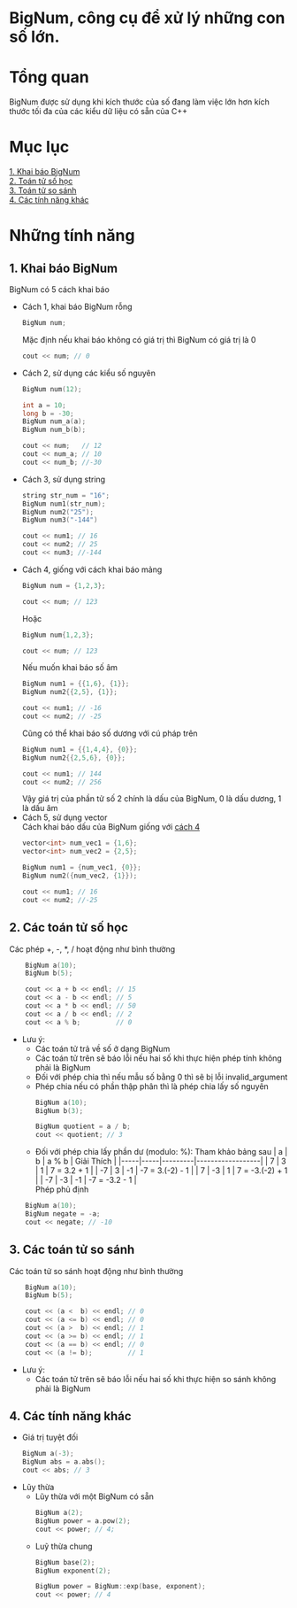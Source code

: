 # BigNum, công cụ để xử lý những con số lớn.

# Tổng quan  
BigNum được sử dụng khi kích thước của số đang làm việc lớn hơn kích thước tối đa của các kiểu dữ liệu có sẵn của C++  

# Mục lục
[1. Khai báo BigNum](#1-khai-báo-bignum)  
[2. Toán tử số học](#2-các-toán-tử-số-học)  
[3. Toán tử so sánh](#3-các-toán-tử-so-sánh)  
[4. Các tính năng khác](#4-các-tính-năng-khác)

# Những tính năng

## 1. Khai báo BigNum 
BigNum có 5 cách khai báo  
+ Cách 1, khai báo BigNum rỗng
    ```c++
    BigNum num;
    ```
    Mặc định nếu khai báo không có giá trị thì BigNum có giá trị là 0  
    ```c++
    cout << num; // 0
    ```
+ Cách 2, sử dụng các kiểu số nguyên  
    ```c++
    BigNum num(12);

    int a = 10;
    long b = -30;
    BigNum num_a(a);
    BigNum num_b(b);

    cout << num;   // 12
    cout << num_a; // 10
    cout << num_b; //-30

    ```
+ Cách 3, sử dụng string  
    ```c++
    string str_num = "16";
    BigNum num1(str_num);
    BigNum num2("25");
    BigNum num3("-144")

    cout << num1; // 16
    cout << num2; // 25 
    cout << num3; //-144
    ```
<a id="4th-way"></a>
+ Cách 4, giống với cách khai báo mảng  
    ```c++
    BigNum num = {1,2,3};

    cout << num; // 123
    ```
    Hoặc
    ```c++
    BigNum num{1,2,3};

    cout << num; // 123
    ```
    Nếu muốn khai báo số âm  
    ```c++
    BigNum num1 = {{1,6}, {1}};
    BigNum num2{{2,5}, {1}};

    cout << num1; // -16
    cout << num2; // -25
    ```
    Cũng có thể khai báo số dương với cú pháp trên  
    ```c++
    BigNum num1 = {{1,4,4}, {0}};
    BigNum num2{{2,5,6}, {0}};

    cout << num1; // 144
    cout << num2; // 256
    ```    
    Vậy giá trị của phần tử số 2 chính là dấu của BigNum, 0 là dấu dương, 1 là dấu âm  
+ Cách 5, sử dụng vector  
    Cách khai báo dấu của BigNum giống với [cách 4](#4th-way) 
    ```c++
    vector<int> num_vec1 = {1,6};
    vector<int> num_vec2 = {2,5};

    BigNum num1 = {num_vec1, {0}};
    BigNum num2({num_vec2, {1}});

    cout << num1; // 16
    cout << num2; //-25
    ```

## 2. Các toán tử số học
Các phép +, -, *, / hoạt động như bình thường
```c++
    BigNum a(10);
    BigNum b(5);

    cout << a + b << endl; // 15
    cout << a - b << endl; // 5
    cout << a * b << endl; // 50
    cout << a / b << endl; // 2
    cout << a % b;         // 0
```
- Lưu ý:
    + Các toán tử trả về số ở dạng BigNum
    + Các toán tử trên sẽ báo lỗi nếu hai số khi thực hiện phép tính không phải là BigNum
    + Đối với phép chia thì nếu mẫu số bằng 0 thì sẽ bị lỗi invalid_argument   
    + Phép chia nếu có phần thập phân thì là phép chia lấy số nguyên
        ```c++
        BigNum a(10);
        BigNum b(3);

        BigNum quotient = a / b;
        cout << quotient; // 3
        ```
    + Đối với phép chia lấy phần dư (modulo: %): Tham khảo bảng sau
        |  a  |  b  |  a % b  |    Giải Thích    |
        |-----|-----|---------|------------------|
        |  7  |  3  |    1    |    7 = 3.2 + 1   |
        | -7  |  3  |   -1    | -7 = 3.(-2) - 1  |
        |  7  | -3  |    1    | 7 = -3.(-2) + 1  |
        | -7  | -3  |   -1    | -7 = -3.2  - 1   |  
Phép phủ định
```c++
    BigNum a(10);
    BigNum negate = -a;
    cout << negate; // -10
```
## 3. Các toán tử so sánh
Các toán tử so sánh hoạt động như bình thường  
```c++
    BigNum a(10);
    BigNum b(5);

    cout << (a <  b) << endl; // 0
    cout << (a <= b) << endl; // 0
    cout << (a >  b) << endl; // 1
    cout << (a >= b) << endl; // 1
    cout << (a == b) << endl; // 0
    cout << (a != b);         // 1
```
- Lưu ý:
    + Các toán tử trên sẽ báo lỗi nếu hai số khi thực hiện so sánh không phải là BigNum  
## 4. Các tính năng khác
- Giá trị tuyệt đối
    ```c++
    BigNum a(-3);
    BigNum abs = a.abs();
    cout << abs; // 3
    ```
- Lũy thừa
    + Lũy thừa với một BigNum có sẵn
        ```c++
        BigNum a(2);
        BigNum power = a.pow(2);
        cout << power; // 4;
        ```
    + Luỹ thừa chung
        ```c++
        BigNum base(2);
        BigNum exponent(2);

        BigNum power = BigNum::exp(base, exponent);
        cout << power; // 4
        ```
